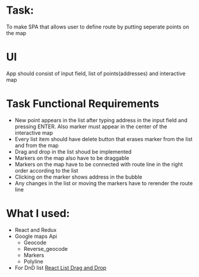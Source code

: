 # Task:
To make SPA that allows user to define route by putting seperate points on the map

# UI
App should consist of input field, list of points(addresses) and interactive map

# Task Functional Requirements 

- New point appears in the list after typing address in the input field and pressing ENTER. Also marker must appear in the center of the interactive map
- Every list item should have delete button that erases marker from the list and from the map
- Drag and drop in the list shoud be implemented
- Markers on the map also have to be draggable
- Markers on the map have to be connected with route line in the right order according to the list
- Clicking on the marker shows address in the bubble
- Any changes in the list or moving the markers have to rerender the route line

# What I used: 

* React and Redux
* Google maps Api 
  - Geocode 
  - Reverse_geocode
  - Markers
  - Polyline
* For DnD list [React List Drag and Drop](https://www.npmjs.com/package/react-list-drag-and-drop)


